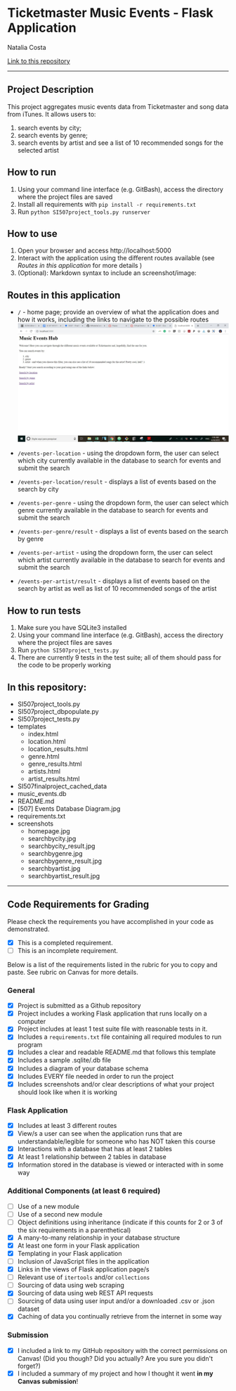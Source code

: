 # Ticketmaster Music Events - Flask Application

Natalia Costa

[Link to this repository](https://github.com/MNataliaCosta/SI507_finalproject)

---

## Project Description
This project aggregates music events data from Ticketmaster and song data from iTunes. It allows users to:
1. search events by city;
2. search events by genre;
3. search events by artist and see a list of 10 recommended songs for the selected artist


## How to run
1. Using your command line interface (e.g. GitBash), access the directory where the project files are saved  
2. Install all requirements with `pip install -r requirements.txt`
3. Run `python SI507project_tools.py runserver`

## How to use
1. Open your browser and access http://localhost:5000
2. Interact with the application using the different routes available (see *Routes in this application* for more details )
3. (Optional): Markdown syntax to include an screenshot/image:

## Routes in this application
* `/` - home page; provide an overview of what the application does and how it works, including the links to navigate to the possible routes
![alt text](screenshots/homepage.jpg)

* `/events-per-location` - using the dropdown form, the user can select which city currently available in the database to search for events and submit the search
* `/events-per-location/result` - displays a list of events based on the search by city
* `/events-per-genre` - using the dropdown form, the user can select which genre currently available in the database to search for events and submit the search
* `/events-per-genre/result` - displays a list of events based on the search by genre
* `/events-per-artist` - using the dropdown form, the user can select which artist currently available in the database to search for events and submit the search
* `/events-per-artist/result` - displays a list of events based on the search by artist as well as list of 10 recommended songs of the artist

## How to run tests
1. Make sure you have SQLite3 installed
2. Using your command line interface (e.g. GitBash), access the directory where the project files are saves
3. Run `python SI507project_tests.py`
4. There are currently 9 tests in the test suite; all of them should pass for the code to be properly working

## In this repository:
- SI507project_tools.py
- SI507project_dbpopulate.py
- SI507project_tests.py
- templates
  - index.html
  - location.html
  - location_results.html
  - genre.html
  - genre_results.html
  - artists.html
  - artist_results.html
- SI507finalproject_cached_data
- music_events.db
- README.md
- [507] Events Database Diagram.jpg
- requirements.txt
- screenshots
  - homepage.jpg
  - searchbycity.jpg
  - searchbycity_result.jpg
  - searchbygenre.jpg
  - searchbygenre_result.jpg
  - searchbyartist.jpg
  - searchbyartist_result.jpg

---
## Code Requirements for Grading
Please check the requirements you have accomplished in your code as demonstrated.
- [x] This is a completed requirement.
- [ ] This is an incomplete requirement.

Below is a list of the requirements listed in the rubric for you to copy and paste.  See rubric on Canvas for more details.

### General
- [x] Project is submitted as a Github repository
- [x] Project includes a working Flask application that runs locally on a computer
- [x] Project includes at least 1 test suite file with reasonable tests in it.
- [x] Includes a `requirements.txt` file containing all required modules to run program
- [x] Includes a clear and readable README.md that follows this template
- [x] Includes a sample .sqlite/.db file
- [x] Includes a diagram of your database schema
- [x] Includes EVERY file needed in order to run the project
- [x] Includes screenshots and/or clear descriptions of what your project should look like when it is working

### Flask Application
- [x] Includes at least 3 different routes
- [x] View/s a user can see when the application runs that are understandable/legible for someone who has NOT taken this course
- [x] Interactions with a database that has at least 2 tables
- [x] At least 1 relationship between 2 tables in database
- [x] Information stored in the database is viewed or interacted with in some way

### Additional Components (at least 6 required)
- [ ] Use of a new module
- [ ] Use of a second new module
- [ ] Object definitions using inheritance (indicate if this counts for 2 or 3 of the six requirements in a parenthetical)
- [x] A many-to-many relationship in your database structure
- [x] At least one form in your Flask application
- [x] Templating in your Flask application
- [ ] Inclusion of JavaScript files in the application
- [x] Links in the views of Flask application page/s
- [ ] Relevant use of `itertools` and/or `collections`
- [ ] Sourcing of data using web scraping
- [x] Sourcing of data using web REST API requests
- [ ] Sourcing of data using user input and/or a downloaded .csv or .json dataset
- [x] Caching of data you continually retrieve from the internet in some way

### Submission
- [x] I included a link to my GitHub repository with the correct permissions on Canvas! (Did you though? Did you actually? Are you sure you didn't forget?)
- [x] I included a summary of my project and how I thought it went **in my Canvas submission**!
